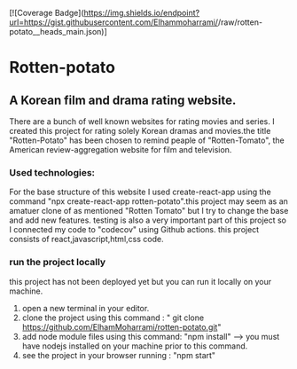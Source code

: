 [![Coverage Badge](https://img.shields.io/endpoint?url=https://gist.githubusercontent.com/Elhammoharrami/<script src="https://gist.github.com/ElhamMoharrami/53ae95b6fb38cbdd7aa0c580f46bdca4.js"></script>/raw/rotten-potato\_\_heads_main.json)]

# Rotten-potato

## A Korean film and drama rating website.

There are a bunch of well known websites for rating movies and series. I created this project
for rating solely Korean dramas and movies.the title "Rotten-Potato" has been chosen to remind peaple of "Rotten-Tomato",
the American review-aggregation website for film and television.

### Used technologies:

For the base structure of this website I used create-react-app using the command
"npx create-react-app rotten-potato".this project may seem as an amatuer clone of as mentioned
"Rotten Tomato" but I try to change the base and add new features. testing is also a very important
part of this project so I connected my code to "codecov" using Github actions. this project consists
of react,javascript,html,css code.

### run the project locally

this project has not been deployed yet but you can run it locally on your machine.

1. open a new terminal in your editor.
2. clone the project using this command : " git clone https://github.com/ElhamMoharrami/rotten-potato.git"
3. add node module files using this command: "npm install" --> you must have nodejs installed on your machine prior to this command.
4. see the project in your browser running : "npm start"
